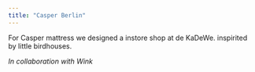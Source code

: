 ```yaml
---
title: "Casper Berlin"
---
```


For Casper mattress we designed a instore shop at de KaDeWe. inspirited by little birdhouses.

_In collaboration with Wink_